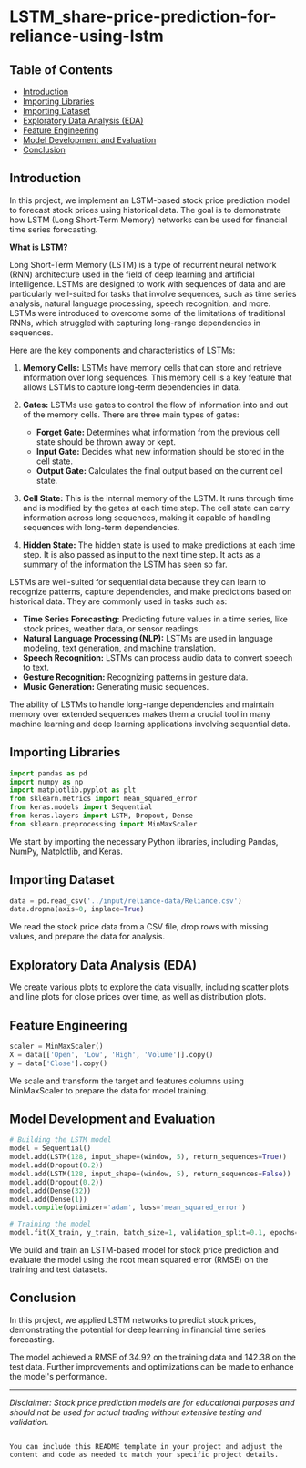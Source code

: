 # LSTM_share-price-prediction-for-reliance-using-lstm


## Table of Contents
- [Introduction](#introduction)
- [Importing Libraries](#importing-libraries)
- [Importing Dataset](#importing-dataset)
- [Exploratory Data Analysis (EDA)](#exploratory-data-analysis)
- [Feature Engineering](#feature-engineering)
- [Model Development and Evaluation](#model-development-and-evaluation)
- [Conclusion](#conclusion)

## Introduction

In this project, we implement an LSTM-based stock price prediction model to forecast stock prices using historical data. The goal is to demonstrate how LSTM (Long Short-Term Memory) networks can be used for financial time series forecasting.

**What is LSTM?**

Long Short-Term Memory (LSTM) is a type of recurrent neural network (RNN) architecture used in the field of deep learning and artificial intelligence. LSTMs are designed to work with sequences of data and are particularly well-suited for tasks that involve sequences, such as time series analysis, natural language processing, speech recognition, and more. LSTMs were introduced to overcome some of the limitations of traditional RNNs, which struggled with capturing long-range dependencies in sequences.

Here are the key components and characteristics of LSTMs:

1. **Memory Cells:** LSTMs have memory cells that can store and retrieve information over long sequences. This memory cell is a key feature that allows LSTMs to capture long-term dependencies in data.

2. **Gates:** LSTMs use gates to control the flow of information into and out of the memory cells. There are three main types of gates:
   - **Forget Gate:** Determines what information from the previous cell state should be thrown away or kept.
   - **Input Gate:** Decides what new information should be stored in the cell state.
   - **Output Gate:** Calculates the final output based on the current cell state.

3. **Cell State:** This is the internal memory of the LSTM. It runs through time and is modified by the gates at each time step. The cell state can carry information across long sequences, making it capable of handling sequences with long-term dependencies.

4. **Hidden State:** The hidden state is used to make predictions at each time step. It is also passed as input to the next time step. It acts as a summary of the information the LSTM has seen so far.

LSTMs are well-suited for sequential data because they can learn to recognize patterns, capture dependencies, and make predictions based on historical data. They are commonly used in tasks such as:

- **Time Series Forecasting:** Predicting future values in a time series, like stock prices, weather data, or sensor readings.
- **Natural Language Processing (NLP):** LSTMs are used in language modeling, text generation, and machine translation.
- **Speech Recognition:** LSTMs can process audio data to convert speech to text.
- **Gesture Recognition:** Recognizing patterns in gesture data.
- **Music Generation:** Generating music sequences.

The ability of LSTMs to handle long-range dependencies and maintain memory over extended sequences makes them a crucial tool in many machine learning and deep learning applications involving sequential data.
## Importing Libraries

```python
import pandas as pd
import numpy as np
import matplotlib.pyplot as plt
from sklearn.metrics import mean_squared_error
from keras.models import Sequential
from keras.layers import LSTM, Dropout, Dense
from sklearn.preprocessing import MinMaxScaler
```

We start by importing the necessary Python libraries, including Pandas, NumPy, Matplotlib, and Keras.

## Importing Dataset

```python
data = pd.read_csv('../input/reliance-data/Reliance.csv')
data.dropna(axis=0, inplace=True)
```

We read the stock price data from a CSV file, drop rows with missing values, and prepare the data for analysis.

## Exploratory Data Analysis (EDA)

We create various plots to explore the data visually, including scatter plots and line plots for close prices over time, as well as distribution plots.

## Feature Engineering

```python
scaler = MinMaxScaler()
X = data[['Open', 'Low', 'High', 'Volume']].copy()
y = data['Close'].copy()
```

We scale and transform the target and features columns using MinMaxScaler to prepare the data for model training.

## Model Development and Evaluation

```python
# Building the LSTM model
model = Sequential()
model.add(LSTM(128, input_shape=(window, 5), return_sequences=True))
model.add(Dropout(0.2))
model.add(LSTM(128, input_shape=(window, 5), return_sequences=False))
model.add(Dropout(0.2))
model.add(Dense(32))
model.add(Dense(1))
model.compile(optimizer='adam', loss='mean_squared_error')

# Training the model
model.fit(X_train, y_train, batch_size=1, validation_split=0.1, epochs=4)
```

We build and train an LSTM-based model for stock price prediction and evaluate the model using the root mean squared error (RMSE) on the training and test datasets.

## Conclusion

In this project, we applied LSTM networks to predict stock prices, demonstrating the potential for deep learning in financial time series forecasting.

The model achieved a RMSE of 34.92 on the training data and 142.38 on the test data. Further improvements and optimizations can be made to enhance the model's performance.

---

*Disclaimer: Stock price prediction models are for educational purposes and should not be used for actual trading without extensive testing and validation.*
```

You can include this README template in your project and adjust the content and code as needed to match your specific project details.

